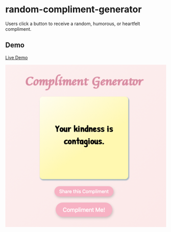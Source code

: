 # random-compliment-generator
Users click a button to receive a random, humorous, or heartfelt compliment.

## Demo
[Live Demo](https://jcolg.github.io/random-compliment-generator/)

![Demo](assets/images/demoSS.png)
